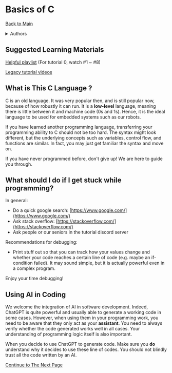 <script type="text/x-mathjax-config"> MathJax.Hub.Config({ tex2jax: { skipTags: ['script', 'noscript', 'style', 'textarea', 'pre'], inlineMath: [['$','$']] } }); </script> <script src="https://cdn.mathjax.org/mathjax/latest/MathJax.js?config=TeX-AMS-MML_HTMLorMML" type="text/javascript"></script>

# Basics of C

[Back to Main](index.html)

<details>

<summary>​​​Authors</summary>

Dicaprio Cheung (dhcheungaa@connect.ust.hk)

Daniel Cheung (dcheungaa@connect.ust.hk)

Ho Yu Yat (yyhoai@connect.ust.hk)

Lau Ka Kit, Danny (kkdlau@connect.ust.hk)

Li Ka Yau Elwin (kyeliaa@connect.ust.hk)

Leung Ka Chun, Wesley (kcleungax@connect.ust.hk)

Li Chi Kin, Andy (ckliam@connect.ust.hk)

</details>

## Suggested Learning Materials

[Helpful playlist](https://youtube.com/playlist?list=PL98qAXLA6aftD9ZlnjpLhdQAOFI8xIB6e\&feature=shared) (For tutorial 0, watch #1 \~ #8)

[Legacy tutorial videos](https://www.youtube.com/playlist?list=PLSeKkpqgEm4-tTUrEm-hYbDg-iegYMoUj)



## What is This C Language ?

C is an old language. It was very popular then, and is still popular now, because of how robustly it can run. It is a **low-level** language, meaning there is little between it and machine code (0s and 1s). Hence, it is the ideal language to be used for embedded systems such as our robots.

If you have learned another programming language, transferring your programming ability to C should not be too hard. The syntax might look different, but the underlying concepts such as variables, control flow, and functions are similar. In fact, you may just get familiar the syntax and move on.

If you have never programmed before, don't give up! We are here to guide you through.

## What should I do if I get stuck while programming?

In general:

* Do a quick google search: [https://www.google.com/](https://www.google.com/)
* Ask stack overflow: [https://stackoverflow.com/](https://stackoverflow.com/)
* Ask people or our seniors in the tutorial discord server

Recommendations for debugging:

 * Print stuff out so that you can track how your values change and whether your code reaches a certain line of code (e.g. maybe an if-condition failed). It may sound simple, but it is actually powerful even in a complex program.

Enjoy your time debugging!

## Using AI in Coding

We welcome the integration of AI in software development. Indeed, ChatGPT is quite powerful and usually able to generate a working code in some cases. However, when using them in your programming work, you need to be aware that they only act as your **assistant**. You need to always verify whether the code generated works well in all cases. Your understanding of programming logic itself is also important.

When you decide to use ChatGPT to generate code. Make sure you **do** understand why it decides to use these line of codes. You should not blindly trust all the code written by an AI.

[Continue to The Next Page](02_where_to_write_code.html)